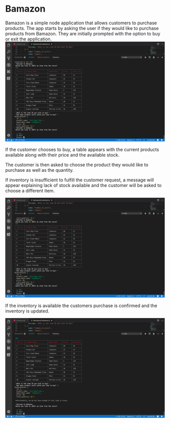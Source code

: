 # Bamazon

Bamazon is  a simple node application that allows customers to purchase products. The app starts by asking the user if they would like to purchase products from Bamazon. They are initially prompted with the option to buy or exit the application.
![Buy an Item](./BuyItem.png)

If the customer chooses to buy, a table appears with the current products available along with their price and the available stock. 

The customer is then asked to choose the product they would like to purchase as well as the quantity. 

If inventory is insufficient to fulfill the customer request, a message will appear explaining lack of stock available and the customer will be asked to choose a different item.

![Inventory Update](./InventoryUpdate.png)

If the inventory is available the customers purchase is confirmed and the inventory is updated. 

![Out of Stock](./OutOfStock.png)
